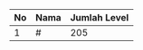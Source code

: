 | No | Nama            | Jumlah Level |
|----|-----------------|--------------|
| 1  | #    |    205        |
